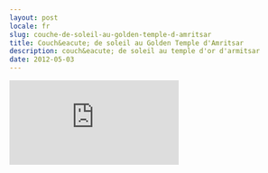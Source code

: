 ```yaml
---
layout: post
locale: fr
slug: couche-de-soleil-au-golden-temple-d-amritsar
title: Couch&eacute; de soleil au Golden Temple d'Amritsar
description: couch&eacute; de soleil au temple d'or d'armitsar
date: 2012-05-03
---
```


<div class="embed-container">
    <iframe src="http://player.vimeo.com/video/49958626" frameborder="0" webkitAllowFullScreen mozallowfullscreen allowFullScreen></iframe>
</div>
